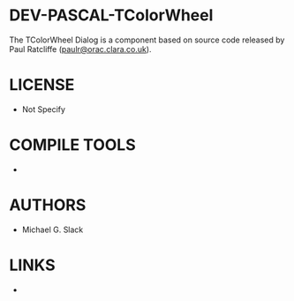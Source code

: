 DEV-PASCAL-TColorWheel
======================

The TColorWheel Dialog is a component based on source code released by Paul Ratcliffe (paulr@orac.clara.co.uk).

LICENSE
===============
* Not Specify

COMPILE TOOLS
===============
* 
 
AUTHORS
===============
* Michael G. Slack

LINKS
===============
* 
